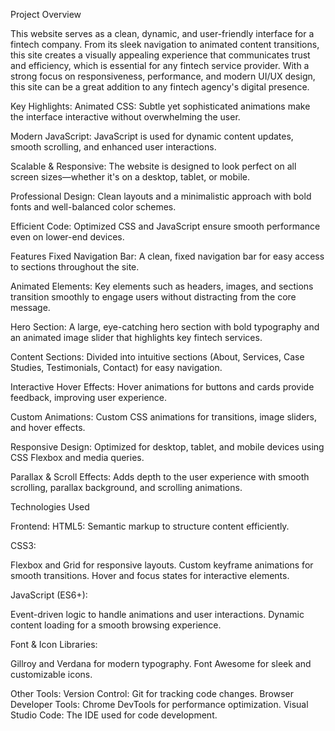 Project Overview

This website serves as a clean, dynamic, and user-friendly interface for a fintech company. From its sleek navigation to animated content transitions, this site creates a visually appealing experience that communicates trust and efficiency, which is essential for any fintech service provider. With a strong focus on responsiveness, performance, and modern UI/UX design, this site can be a great addition to any fintech agency's digital presence.

Key Highlights:
Animated CSS: Subtle yet sophisticated animations make the interface interactive without overwhelming the user.

Modern JavaScript: JavaScript is used for dynamic content updates, smooth scrolling, and enhanced user interactions.

Scalable & Responsive: The website is designed to look perfect on all screen sizes—whether it's on a desktop, tablet, or mobile.

Professional Design: Clean layouts and a minimalistic approach with bold fonts and well-balanced color schemes.

Efficient Code: Optimized CSS and JavaScript ensure smooth performance even on lower-end devices.

Features
Fixed Navigation Bar: A clean, fixed navigation bar for easy access to sections throughout the site.

Animated Elements: Key elements such as headers, images, and sections transition smoothly to engage users without distracting from the core message.

Hero Section: A large, eye-catching hero section with bold typography and an animated image slider that highlights key fintech services.

Content Sections: Divided into intuitive sections (About, Services, Case Studies, Testimonials, Contact) for easy navigation.

Interactive Hover Effects: Hover animations for buttons and cards provide feedback, improving user experience.

Custom Animations: Custom CSS animations for transitions, image sliders, and hover effects.

Responsive Design: Optimized for desktop, tablet, and mobile devices using CSS Flexbox and media queries.

Parallax & Scroll Effects: Adds depth to the user experience with smooth scrolling, parallax background, and scrolling animations.

Technologies Used

Frontend:
HTML5: Semantic markup to structure content efficiently.

CSS3:

Flexbox and Grid for responsive layouts.
Custom keyframe animations for smooth transitions.
Hover and focus states for interactive elements.

JavaScript (ES6+):

Event-driven logic to handle animations and user interactions.
Dynamic content loading for a smooth browsing experience.

Font & Icon Libraries:

Gillroy and Verdana for modern typography.
Font Awesome for sleek and customizable icons.

Other Tools:
Version Control: Git for tracking code changes.
Browser Developer Tools: Chrome DevTools for performance optimization.
Visual Studio Code: The IDE used for code development.
